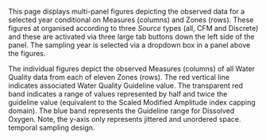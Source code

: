 This page displays multi-panel figures depicting the observed data for
a selected year conditional on Measures (columns) and Zones (rows).
These figures at organised according to three _Source_ types (all, CFM
and Discrete) and these are activated via three large tab buttons down
the left side of the panel. The sampling year is selected via a
dropdown box in a panel above the figures.

The individual figures depict the observed Measures (columns) of all
Water Quality data from each of eleven Zones (rows). The red vertical
line indicates associated Water Quality Guideline value. The
transparent red band indicates a range of values represented by half
and twice the guideline value (equivalent to the Scaled Modified
Amplitude index capping domain). The blue band represents the
Guideline range for Dissolved Oxygen. Note, the y-axis only represents
jittered and unordered space. temporal sampling design.
